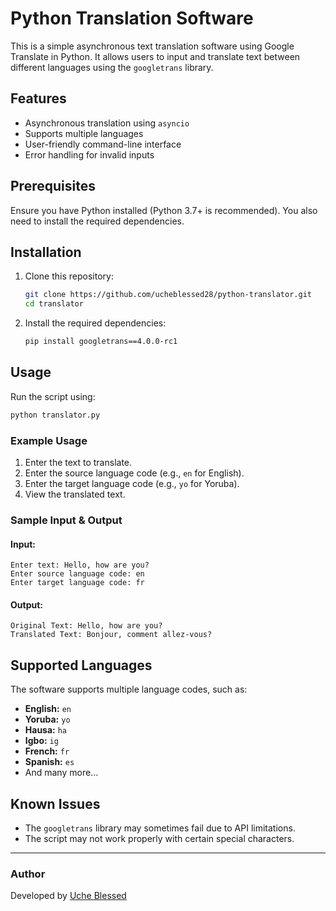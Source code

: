 
# Python Translation Software

This is a simple asynchronous text translation software using Google Translate in Python. It allows users to input and translate text between different languages using the `googletrans` library.

## Features
- Asynchronous translation using `asyncio`
- Supports multiple languages
- User-friendly command-line interface
- Error handling for invalid inputs

## Prerequisites
Ensure you have Python installed (Python 3.7+ is recommended). You also need to install the required dependencies.

## Installation

1. Clone this repository:
   ```bash
   git clone https://github.com/ucheblessed28/python-translator.git
   cd translator
   ```

2. Install the required dependencies:
   ```bash
   pip install googletrans==4.0.0-rc1
   ```

## Usage

Run the script using:
```bash
python translator.py
```

### Example Usage
1. Enter the text to translate.
2. Enter the source language code (e.g., `en` for English).
3. Enter the target language code (e.g., `yo` for Yoruba).
4. View the translated text.

### Sample Input & Output
#### Input:
```
Enter text: Hello, how are you?
Enter source language code: en
Enter target language code: fr
```
#### Output:
```
Original Text: Hello, how are you?
Translated Text: Bonjour, comment allez-vous?
```

## Supported Languages
The software supports multiple language codes, such as:
- **English:** `en`
- **Yoruba:** `yo`
- **Hausa:** `ha`
- **Igbo:** `ig`
- **French:** `fr`
- **Spanish:** `es`
- And many more...

## Known Issues
- The `googletrans` library may sometimes fail due to API limitations.
- The script may not work properly with certain special characters.

---

### Author
Developed by [Uche Blessed](https://github.com/ucheblessed28)

